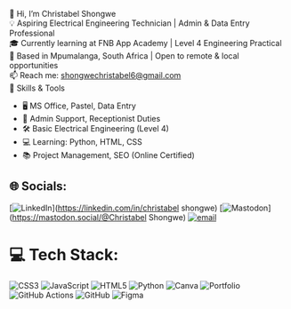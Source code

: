 👋 Hi, I’m Christabel Shongwe<br/>
💡 Aspiring Electrical Engineering Technician | Admin & Data Entry Professional  
🎓 Currently learning at FNB App Academy | Level 4 Engineering Practical  
📍 Based in Mpumalanga, South Africa | Open to remote & local opportunities  
📫 Reach me: shongwechristabel6@gmail.com  
 🔧 Skills & Tools
- 🖥️ MS Office, Pastel, Data Entry  
- 📂 Admin Support, Receptionist Duties  
- 🛠️ Basic Electrical Engineering (Level 4)  
- 💻 Learning: Python, HTML, CSS  
- 📚 Project Management, SEO (Online Certified)
## 🌐 Socials:
[![LinkedIn](https://img.shields.io/badge/LinkedIn-%230077B5.svg?logo=linkedin&logoColor=white)](https://linkedin.com/in/christabel shongwe) [![Mastodon](https://img.shields.io/badge/-MASTODON-%232B90D9?logo=mastodon&logoColor=white)](https://mastodon.social/@Christabel Shongwe) [![email](https://img.shields.io/badge/Email-D14836?logo=gmail&logoColor=white)](mailto:shongwechristabel6@gmail.com) 

# 💻 Tech Stack:
![CSS3](https://img.shields.io/badge/css3-%231572B6.svg?style=for-the-badge&logo=css3&logoColor=white) ![JavaScript](https://img.shields.io/badge/javascript-%23323330.svg?style=for-the-badge&logo=javascript&logoColor=%23F7DF1E) ![HTML5](https://img.shields.io/badge/html5-%23E34F26.svg?style=for-the-badge&logo=html5&logoColor=white) ![Python](https://img.shields.io/badge/python-3670A0?style=for-the-badge&logo=python&logoColor=ffdd54) ![Canva](https://img.shields.io/badge/Canva-%2300C4CC.svg?style=for-the-badge&logo=Canva&logoColor=white) ![Portfolio](https://img.shields.io/badge/Portfolio-%23000000.svg?style=for-the-badge&logo=firefox&logoColor=#FF7139) ![GitHub Actions](https://img.shields.io/badge/github%20actions-%232671E5.svg?style=for-the-badge&logo=githubactions&logoColor=white) ![GitHub](https://img.shields.io/badge/github-%23121011.svg?style=for-the-badge&logo=github&logoColor=white) ![Figma](https://img.shields.io/badge/figma-%23F24E1E.svg?style=for-the-badge&logo=figma&logoColor=white) 
